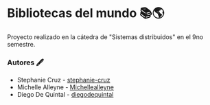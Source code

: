 # Bibliotecas del mundo 📚🌎

Proyecto realizado en la cátedra de "Sistemas distribuidos" en el 9no semestre.


### Autores 🖋

- Stephanie Cruz - [stephanie-cruz](https://github.com/stephanie-cruz)
- Michelle Alleyne - [Michellealleyne](https://github.com/Michellealleyne)
- Diego De Quintal - [diegodequintal](https://github.com/diegodequintal)
